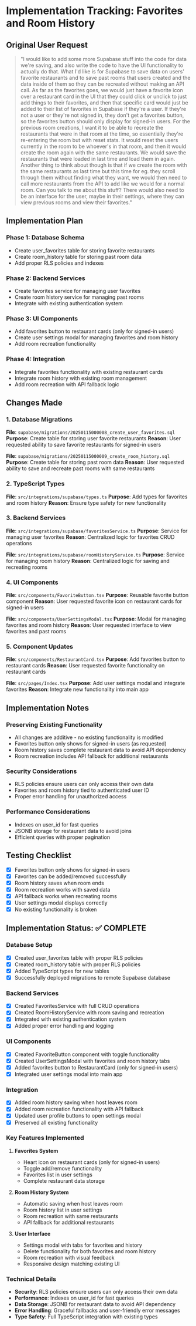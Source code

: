 # Implementation Tracking: Favorites and Room History

## Original User Request
> "I would like to add some more Supabase stuff into the code for data we're saving, and also write the code to have the UI functionality to actually do that. What I'd like is for Supabase to save data on users' favorite restaurants and to save past rooms that users created and the data inside of them so they can be recreated without making an API call. As far as the favorites goes, we would just have a favorite icon over a restaurant card in the UI that they could click or unclick to just add things to their favorites, and then that specific card would just be added to their list of favorites in Supabase if they're a user. If they're not a user or they're not signed in, they don't get a favorites button, so the favorites button should only display for signed-in users. For the previous room creations, I want it to be able to recreate the restaurants that were in that room at the time, so essentially they're re-entering the room but with reset stats. It would reset the users currently in the room to be whoever's in that room, and then it would create the room again with the same restaurants. We would save the restaurants that were loaded in last time and load them in again. Another thing to think about though is that if we create the room with the same restaurants as last time but this time for eg. they scroll through them without finding what they want, we would then need to call more restaurants from the API to add like we would for a normal room. Can you talk to me about this stuff? There would also need to be an interface for the user, maybe in their settings, where they can view previous rooms and view their favorites."

## Implementation Plan

### Phase 1: Database Schema
- Create user_favorites table for storing favorite restaurants
- Create room_history table for storing past room data
- Add proper RLS policies and indexes

### Phase 2: Backend Services
- Create favorites service for managing user favorites
- Create room history service for managing past rooms
- Integrate with existing authentication system

### Phase 3: UI Components
- Add favorites button to restaurant cards (only for signed-in users)
- Create user settings modal for managing favorites and room history
- Add room recreation functionality

### Phase 4: Integration
- Integrate favorites functionality with existing restaurant cards
- Integrate room history with existing room management
- Add room recreation with API fallback logic

## Changes Made

### 1. Database Migrations
**File**: `supabase/migrations/20250115000008_create_user_favorites.sql`
**Purpose**: Create table for storing user favorite restaurants
**Reason**: User requested ability to save favorite restaurants for signed-in users

**File**: `supabase/migrations/20250115000009_create_room_history.sql`
**Purpose**: Create table for storing past room data
**Reason**: User requested ability to save and recreate past rooms with same restaurants

### 2. TypeScript Types
**File**: `src/integrations/supabase/types.ts`
**Purpose**: Add types for favorites and room history
**Reason**: Ensure type safety for new functionality

### 3. Backend Services
**File**: `src/integrations/supabase/favoritesService.ts`
**Purpose**: Service for managing user favorites
**Reason**: Centralized logic for favorites CRUD operations

**File**: `src/integrations/supabase/roomHistoryService.ts`
**Purpose**: Service for managing room history
**Reason**: Centralized logic for saving and recreating rooms

### 4. UI Components
**File**: `src/components/FavoriteButton.tsx`
**Purpose**: Reusable favorite button component
**Reason**: User requested favorite icon on restaurant cards for signed-in users

**File**: `src/components/UserSettingsModal.tsx`
**Purpose**: Modal for managing favorites and room history
**Reason**: User requested interface to view favorites and past rooms

### 5. Component Updates
**File**: `src/components/RestaurantCard.tsx`
**Purpose**: Add favorites button to restaurant cards
**Reason**: User requested favorite functionality on restaurant cards

**File**: `src/pages/Index.tsx`
**Purpose**: Add user settings modal and integrate favorites
**Reason**: Integrate new functionality into main app

## Implementation Notes

### Preserving Existing Functionality
- All changes are additive - no existing functionality is modified
- Favorites button only shows for signed-in users (as requested)
- Room history saves complete restaurant data to avoid API dependency
- Room recreation includes API fallback for additional restaurants

### Security Considerations
- RLS policies ensure users can only access their own data
- Favorites and room history tied to authenticated user ID
- Proper error handling for unauthorized access

### Performance Considerations
- Indexes on user_id for fast queries
- JSONB storage for restaurant data to avoid joins
- Efficient queries with proper pagination

## Testing Checklist
- [x] Favorites button only shows for signed-in users
- [x] Favorites can be added/removed successfully
- [x] Room history saves when room ends
- [x] Room recreation works with saved data
- [x] API fallback works when recreating rooms
- [x] User settings modal displays correctly
- [x] No existing functionality is broken

## Implementation Status: ✅ COMPLETE

### Database Setup
- [x] Created user_favorites table with proper RLS policies
- [x] Created room_history table with proper RLS policies
- [x] Added TypeScript types for new tables
- [x] Successfully deployed migrations to remote Supabase database

### Backend Services
- [x] Created FavoritesService with full CRUD operations
- [x] Created RoomHistoryService with room saving and recreation
- [x] Integrated with existing authentication system
- [x] Added proper error handling and logging

### UI Components
- [x] Created FavoriteButton component with toggle functionality
- [x] Created UserSettingsModal with favorites and room history tabs
- [x] Added favorites button to RestaurantCard (only for signed-in users)
- [x] Integrated user settings modal into main app

### Integration
- [x] Added room history saving when host leaves room
- [x] Added room recreation functionality with API fallback
- [x] Updated user profile buttons to open settings modal
- [x] Preserved all existing functionality

### Key Features Implemented
1. **Favorites System**
   - Heart icon on restaurant cards (only for signed-in users)
   - Toggle add/remove functionality
   - Favorites list in user settings
   - Complete restaurant data storage

2. **Room History System**
   - Automatic saving when host leaves room
   - Room history list in user settings
   - Room recreation with same restaurants
   - API fallback for additional restaurants

3. **User Interface**
   - Settings modal with tabs for favorites and history
   - Delete functionality for both favorites and room history
   - Room recreation with visual feedback
   - Responsive design matching existing UI

### Technical Details
- **Security**: RLS policies ensure users can only access their own data
- **Performance**: Indexes on user_id for fast queries
- **Data Storage**: JSONB for restaurant data to avoid API dependency
- **Error Handling**: Graceful fallbacks and user-friendly error messages
- **Type Safety**: Full TypeScript integration with existing types 